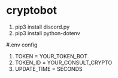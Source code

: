 # cryptobot
1. pip3 install discord.py
2. pip3 install python-dotenv

#.env config
1. TOKEN = YOUR_TOKEN_BOT
2. TOKEN_ID = YOUR_CONSULT_CRYPTO
3. UPDATE_TIME = SECONDS
